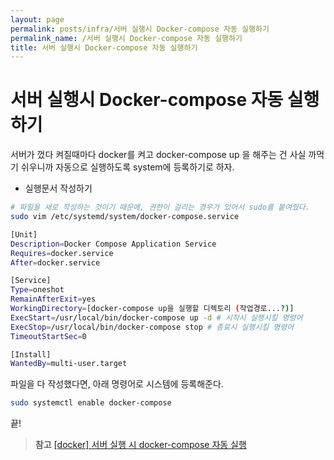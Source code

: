 ```yaml
---
layout: page
permalink: posts/infra/서버 실행시 Docker-compose 자동 실행하기
permalink_name: /서버 실행시 Docker-compose 자동 실행하기
title: 서버 실행시 Docker-compose 자동 실행하기
---
```

# 서버 실행시 Docker-compose 자동 실행하기

서버가 껐다 켜질때마다 docker를 켜고 docker-compose up 을 해주는 건 사실 까먹기 쉬우니까 자동으로 실행하도록 system에 등록하기로 하자.

- 실행문서 작성하기

```bash
# 파일을 새로 작성하는 것이기 때문에, 권한이 걸리는 경우가 있어서 sudo를 붙여줬다.
sudo vim /etc/systemd/system/docker-compose.service
```

```bash
[Unit]
Description=Docker Compose Application Service
Requires=docker.service
After=docker.service

[Service]
Type=oneshot
RemainAfterExit=yes
WorkingDirectory=[docker-compose up을 실행할 디렉토리 (작업경로...?)]
ExecStart=/usr/local/bin/docker-compose up -d # 시작시 실행시킬 명령어
ExecStop=/usr/local/bin/docker-compose stop # 종료시 실행시킬 명령어
TimeoutStartSec=0

[Install]
WantedBy=multi-user.target
```

파일을 다 작성했다면, 아래 명령어로 시스템에 등록해준다.

```bash
sudo systemctl enable docker-compose
```

끝!

> **참고**
> [[docker] 서버 실행 시 docker-compose 자동 실행](https://velog.io/@1yangsh/docker-%EC%84%9C%EB%B2%84-%EC%8B%A4%ED%96%89-%EC%8B%9C-docker-compose-%EC%9E%90%EB%8F%99-%EC%8B%A4%ED%96%89)
>